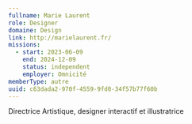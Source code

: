 ```yaml
---
fullname: Marie Laurent
role: Designer
domaine: Design
link: http://marielaurent.fr/
missions:
  - start: 2023-06-09
    end: 2024-12-09
    status: independent
    employer: Omnicité
memberType: autre
uuid: c63dada2-970f-4559-9fd0-34f57b77f60b
---
```

Directrice Artistique, designer interactif et illustratrice